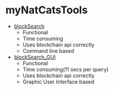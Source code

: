 # myNatCatsTools
- [blockSearch](https://github.com/Juniorduc44/myNatCatsTools/blob/main/blockSearch.py)
  - Functional
  - Time consuming
  - Uses blockchain api correctly
  - Command line based
- [blockSearch_GUI](https://github.com/Juniorduc44/myNatCatsTools/blob/main/blockSearch_GUI.py)
  - Functional
  - Time consuming(11 secs per query)
  - Uses blockchain api correctly
  - Graphic User Interface based